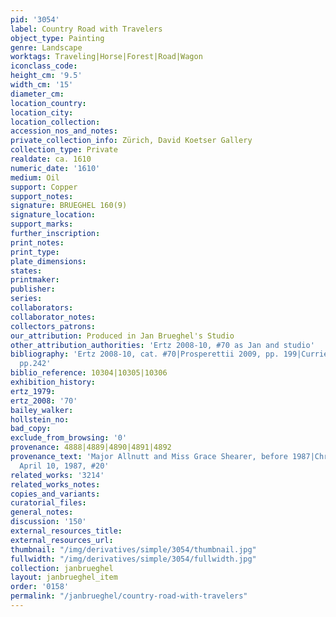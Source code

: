 ```yaml
---
pid: '3054'
label: Country Road with Travelers
object_type: Painting
genre: Landscape
worktags: Traveling|Horse|Forest|Road|Wagon
iconclass_code:
height_cm: '9.5'
width_cm: '15'
diameter_cm:
location_country:
location_city:
location_collection:
accession_nos_and_notes:
private_collection_info: Zürich, David Koetser Gallery
collection_type: Private
realdate: ca. 1610
numeric_date: '1610'
medium: Oil
support: Copper
support_notes:
signature: BRUEGHEL 160(9)
signature_location:
support_marks:
further_inscription:
print_notes:
print_type:
plate_dimensions:
states:
printmaker:
publisher:
series:
collaborators:
collaborator_notes:
collectors_patrons:
our_attribution: Produced in Jan Brueghel's Studio
other_attribution_authorities: 'Ertz 2008-10, #70 as Jan and studio'
bibliography: 'Ertz 2008-10, cat. #70|Prosperettii 2009, pp. 199|Currie & Allart 2012,
  pp.242'
biblio_reference: 10304|10305|10306
exhibition_history:
ertz_1979:
ertz_2008: '70'
bailey_walker:
hollstein_no:
bad_copy:
exclude_from_browsing: '0'
provenance: 4888|4889|4890|4891|4892
provenance_text: 'Major Allnutt and Miss Grace Shearer, before 1987|Christie''s, London,
  April 10, 1987, #20'
related_works: '3214'
related_works_notes:
copies_and_variants:
curatorial_files:
general_notes:
discussion: '150'
external_resources_title:
external_resources_url:
thumbnail: "/img/derivatives/simple/3054/thumbnail.jpg"
fullwidth: "/img/derivatives/simple/3054/fullwidth.jpg"
collection: janbrueghel
layout: janbrueghel_item
order: '0158'
permalink: "/janbrueghel/country-road-with-travelers"
---
```

